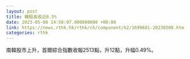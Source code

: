 ```yaml
---
layout: post
title: 韓股高收近0.5%
date: 2023-05-08 14:58:07.000000000 +08:00
link: https://news.rthk.hk/rthk/ch/component/k2/1699681-20230508.htm
categories: rthk
---
```


南韓股市上升，首爾綜合指數收報2513點，升12點，升幅0.49%。
